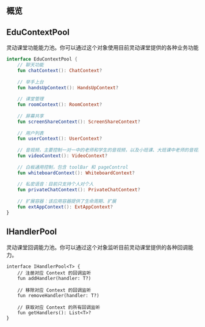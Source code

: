 ## 概览



## EduContextPool

灵动课堂功能能力池。你可以通过这个对象使用目前灵动课堂提供的各种业务功能

```kotlin
interface EduContextPool {
    // 聊天功能
    fun chatContext(): ChatContext?
 
    // 举手上台
    fun handsUpContext(): HandsUpContext?
 
    // 课堂管理
    fun roomContext(): RoomContext?
 
    // 屏幕共享
    fun screenShareContext(): ScreenShareContext?
 
    // 用户列表
    fun userContext(): UserContext?
 
    // 音视频，主要控制一对一中的老师和学生的音视频，以及小班课、大班课中老师的音视频
    fun videoContext(): VideoContext?
 
    // 白板通用控制，包含 toolBar 和 pageControl
    fun whiteboardContext(): WhiteboardContext?
 
    // 私密语音：目前只支持个人对个人
    fun privateChatContext(): PrivateChatContext?
 
    // 扩展容器：该应用容器提供了生命周期、扩展
    fun extAppContext(): ExtAppContext?
}
```



## IHandlerPool

灵动课堂回调能力池。你可以通过这个对象监听目前灵动课堂提供的各种回调能力。

```
interface IHandlerPool<T> {
    // 注册对应 Context 的回调监听
    fun addHandler(handler: T?)
     
    // 移除对应 Context 的回调监听
    fun removeHandler(handler: T?)
 
    // 获取对应 Context 的所有回调监听
    fun getHandlers(): List<T>?
}
```

